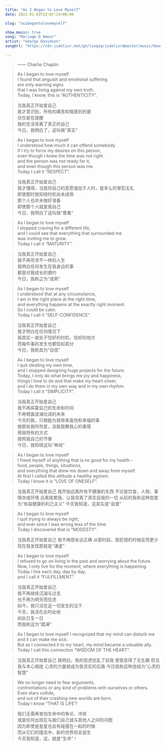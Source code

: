 ```yaml
---
title: "As I Began to Love Myself"
date: 2022-01-03T22:07:23+08:00

slug: "asibegantolovemyself"

show_music: true
song: "Mariage D Amour"
artist: "George Davidson"
songUrl: "https://cdn.jsdelivr.net/gh/lzxqaq/jsdelivr@master/music/George_Davidson_Mariage_D_Amour.mp3"

---
```


> —— Charlie Chaplin 

> As I began to love myself  
> I found that anguish and emotional suffering   
> are only warning signs  
> that I was living against my own truth.   
> Today, I know, this is “AUTHENTICITY”.  

> 当我真正开始爱自己  
> 我才意识到，所有的痛苦和情感的折磨  
> 仅仅是在提醒  
> 我的生活背离了真正的自己  
> 今日，我明白了，这叫做“真实“  

> As I began to love myself  
> I understood how much it can offend somebody   
> if I try to force my desires on this person,  
> even though I knew the time was not right  
> and the person was not ready for it,  
> and even though this person was me.  
> Today I call it “RESPECT”.  

> 当我真正开始爱自己  
> 我才懂得，当我将自己的意愿强加于人时，是多么的冒犯无礼  
> 即使那时我知晓时机尚未成熟  
> 那个人也并未做好准备  
> 即使那个人就是我自己  
> 今日，我明白了这叫做“尊重”  


> As I began to love myself  
> I stopped craving for a different life,  
> and I could see that everything that surrounded me  
> was inviting me to grow.  
> Today I call it “MATURITY”.  

> 当我真正开始爱自己  
> 我不再苛求不一样的人生  
> 我明白任何发生在我身边的事  
> 都是对我成长的邀约  
> 今日，我称之为“成熟”  

> As I began to love myself  
> I understood that at any circumstance,  
> I am in the right place at the right time,    
> and everything happens at the exactly right moment.  
> So I could be calm.  
> Today I call it “SELF-CONFIDENCE”.  

> 当我真正开始爱自己  
> 我才明白在任何情况下  
> 我其实一直处于恰好的时机、恰好的地方  
> 而每件事的发生也都恰如其分  
> 今日，我称其为“自信”  

> As I began to love myself   
> I quit stealing my own time,  
> and I stopped designing huge projects for the future.   
> Today, I only do what brings me joy and happiness,  
> things I love to do and that make my heart cheer,  
> and I do them in my own way and in my own rhythm.   
> Today I call it “SIMPLICITY”.  

> 当我真正开始爱自己  
> 我不再挥霍自己的生命和时间  
> 不再臂画波澜壮阔的未来  
> 今天的我，只做能为我带来喜悦和幸福的事  
> 做那些我所热爱，且能鼓舞我心的事情  
> 用我特有的方式   
> 按照我自己的节奏  
> 今日，我知晓这叫“单纯”  

> As I began to love myself   
> I freed myself of anything that is no good for my health –  
> food, people, things, situations,  
> and everything that drew me down and away from myself.  
> At first I called this attitude a healthy egoism.  
> Today I know it is “LOVE OF ONESELF”.  

> 当我真正开始爱自己
> 我开始远离所有不健康的东西
> 不论是饮食、人物、事情亦或环境
> 远离拖累我、让我背离了真实自我的一切
> 从前的我称这种态度为“有益健康的利己主义”
> 今天我知道，这其实是“自爱”

> As I began to love myself  
> I quit trying to always be right,  
> and ever since I was wrong less of the time.   
> Today I discovered that is “MODESTY”.  

> 当我真正开始爱自己
> 我不再想永远正确
> 从那时起，我犯错的时候反而更少
> 现在我发现那就是“谦虚”

> As I began to love myself   
> I refused to go on living in the past and worrying about the future.  
> Now, I only live for the moment, where everything is happening.  
> Today I live each day, day by day,   
> and I call it “FULFILLMENT”.  

> 当我真正开始爱自己  
> 我不再继续沉溺与过去   
> 也不再为明天而忧虑  
> 如今，我只活在这一切发生的当下  
> 今天，我活在此时此地  
> 如此日复一日  
> 而我称这为“圆满”  

> As I began to love myself
> I recognized that my mind can disturb me and it can make me sick.  
> But as I connected it to my heart, my mind became a valuable ally.  
> Today I call this connection “WISDOM OF THE HEART”.  

> 当我真正开始爱自己
> 我明白，我的思虑扰乱了自我
> 使我变得了无生趣
> 但当我与本心相连
> 心灵的力量就成为我坚实的后盾
> 今日我称这种连结为“心灵的智慧”

> We no longer need to fear arguments,  
> confrontations or any kind of problems with ourselves or others.  
> Even stars collide,  
> and out of their crashing new worlds are born.  
> Today I know “THAT IS LIFE”!  

> 我们无需再害怕生命中的争论、冲突  
> 或是任何出现在与我们自己或与其他人之间的问题  
> 因为即使是星星也会有碰撞在一起的时候  
> 而从它们的撞击中，新的世界将会诞生  
> 今天我知道，这，就是“生命”！  